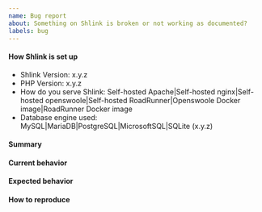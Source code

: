 ```yaml
---
name: Bug report
about: Something on Shlink is broken or not working as documented?
labels: bug
---
```


<!--
Before opening an issue, just take into account that this is a completely free of charge and open source project.
I'm always happy to help and provide support, but some understanding will be expected.
I do this in my own free time, so expect some delays when implementing new features and fixing bugs, and don't take it personally if an issue gets eventually closed.
You may also be asked to provide tests or ways to reproduce reported bugs.
Try to be polite, and understand it is impossible for an OSS project to cover all use cases.

With that said, please fill in the information requested next. More information might be requested next (like logs or system configs).
-->

#### How Shlink is set up

* Shlink Version: x.y.z
* PHP Version: x.y.z
* How do you serve Shlink: Self-hosted Apache|Self-hosted nginx|Self-hosted openswoole|Self-hosted RoadRunner|Openswoole Docker image|RoadRunner Docker image
* Database engine used: MySQL|MariaDB|PostgreSQL|MicrosoftSQL|SQLite (x.y.z)

#### Summary

<!-- Provide a summary describing the problem you are experiencing. -->

#### Current behavior

<!-- How is it actually behaving (and it shouldn't)? -->

#### Expected behavior

<!-- How did you expect it to behave? -->

#### How to reproduce

<!-- Provide steps to reproduce the bug. -->
